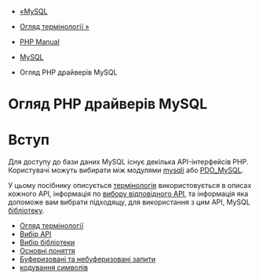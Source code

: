 - [«MySQL](set.mysqlinfo.md)
- [Огляд термінології »](mysqlinfo.terminology.md)

- [PHP Manual](index.md)
- [MySQL](set.mysqlinfo.md)
- Огляд PHP драйверів MySQL

# Огляд PHP драйверів MySQL

# Вступ

Для доступу до бази даних MySQL існує декілька API-інтерфейсів
PHP. Користувачі можуть вибирати між модулями
[mysqli](book.mysqli.md) або [PDO_MySQL](ref.pdo-mysql.md).

У цьому посібнику описується
[термінологія](mysqlinfo.terminology.md) використовується в описах
кожного API, інформація по [вибору відповідного
API](mysqlinfo.api.choosing.md), та інформація яка допоможе вам
вибрати підходящу, для використання з цим API, MySQL
[бібліотеку](mysqlinfo.library.choosing.md).

- [Огляд термінології](mysqlinfo.terminology.md)
- [Вибір API](mysqlinfo.api.choosing.md)
- [Вибір бібліотеки](mysqlinfo.library.choosing.md)
- [Основні поняття](mysqlinfo.concepts.md)
- [Буферизовані та небуферизовані
запити](mysqlinfo.concepts.buffering.md)
- [кодування символів](mysqlinfo.concepts.charset.md)
